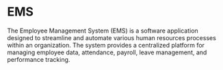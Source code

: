 # EMS
The Employee Management System (EMS) is a software application designed to streamline and automate various human resources processes within an organization. The system provides a centralized platform for managing employee data, attendance, payroll, leave management, and performance tracking.
<!DOCTYPE html>
<html lang="en">
<head>
    <meta charset="UTF-8">
    <meta name="viewport" content="width=device-width, initial-scale=1.0">
    <title>Employee Management System - README</title>
</head>
